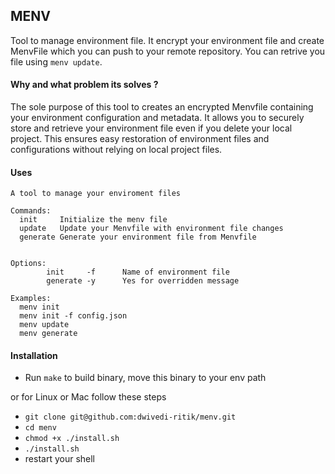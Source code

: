 

## MENV

Tool to manage environment file. It encrypt your environment file and create MenvFile which you can push to your remote repository.
You can retrive you file using `menv update`.

#### Why and what problem its solves ?

The sole purpose of this tool to creates an encrypted Menvfile containing your environment configuration and metadata.
It allows you to securely store and retrieve your environment file even if you delete your local project.
This ensures easy restoration of environment files and configurations without relying on local project files.


#### Uses

```
A tool to manage your enviroment files

Commands:
  init     Initialize the menv file
  update   Update your Menvfile with environment file changes
  generate Generate your environment file from Menvfile


Options:
        init     -f      Name of environment file
        generate -y      Yes for overridden message

Examples:
  menv init
  menv init -f config.json
  menv update
  menv generate

```

#### Installation

- Run `make` to build binary, move this binary to your env path

or for Linux or Mac follow these steps

- `git clone git@github.com:dwivedi-ritik/menv.git`
- `cd menv`
- `chmod +x ./install.sh`
- `./install.sh`
- restart your shell

